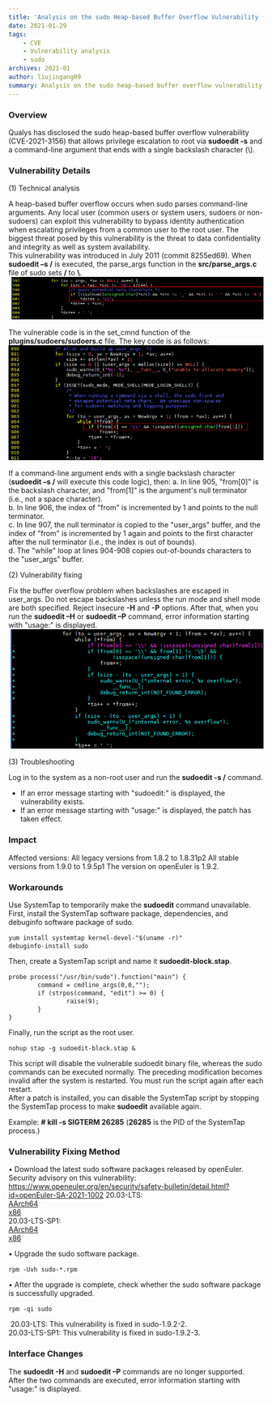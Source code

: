 ```yaml
---
title: 'Analysis on the sudo Heap-based Buffer Overflow Vulnerability (CVE-2021-3156)'
date: 2021-01-29
tags: 
    - CVE
    - Vulnerability analysis
    - sudo
archives: 2021-01
author: liujingang09
summary: Analysis on the sudo heap-based buffer overflow vulnerability (CVE-2021-3156)
---
```

### Overview
Qualys has disclosed the sudo heap-based buffer overflow vulnerability (CVE-2021-3156) that allows privilege escalation to root via **sudoedit -s** and a command-line argument that ends with a single backslash character (\\).  
### Vulnerability Details
(1) Technical analysis

A heap-based buffer overflow occurs when sudo parses command-line arguments. Any local user (common users or system users, sudoers or non-sudoers) can exploit this vulnerability to bypass identity authentication when escalating privileges from a common user to the root user. The biggest threat posed by this vulnerability is the threat to data confidentiality and integrity as well as system availability.  
This vulnerability was introduced in July 2011 (commit 8255ed69). When **sudoedit –s /** is executed, the parse_args function in the **src/parse_args.c** file of sudo sets **/** to **\\**.  
 <img src="./2021-01-29-images/code1.png">

The vulnerable code is in the set_cmnd function of the **plugins/sudoers/sudoers.c** file. The key code is as follows:  
 <img src="./2021-01-29-images/code2.png">

If a command-line argument ends with a single backslash character (**sudoedit –s /** will execute this code logic), then:
a. In line 905, "from[0]" is the backslash character, and "from[1]" is the argument's null terminator (i.e., not a space character).  
b. In line 906, the index of "from" is incremented by 1 and points to the null terminator.    
c. In line 907, the null terminator is copied to the "user_args" buffer, and the index of "from" is incremented by 1 again and points to the first character after the null terminator (i.e., the index is out of bounds).  
d. The "while" loop at lines 904-908 copies out-of-bounds characters to the "user_args" buffer.

(2) Vulnerability fixing

Fix the buffer overflow problem when backslashes are escaped in user_args. Do not escape backslashes unless the run mode and shell mode are both specified. Reject insecure **-H** and **-P** options. After that, when you run the **sudoedit –H** or **sudoedit –P** command, error information starting with "usage:" is displayed.  
<img src="./2021-01-29-images/code3.png">

(3) Troubleshooting

Log in to the system as a non-root user and run the **sudoedit -s /** command.  

- If an error message starting with "sudoedit:" is displayed, the vulnerability exists.
- If an error message starting with "usage:" is displayed, the patch has taken effect.  

### Impact
Affected versions:
           All legacy versions from 1.8.2 to 1.8.31p2
           All stable versions from 1.9.0 to 1.9.5p1
The version on openEuler is 1.9.2.

### Workarounds
Use SystemTap to temporarily make the **sudoedit** command unavailable.  
First, install the SystemTap software package, dependencies, and debuginfo software package of sudo.   

```
yum install systemtap kernel-devel-"$(uname -r)"
debuginfo-install sudo
```

Then, create a SystemTap script and name it **sudoedit-block.stap**.  

```
probe process("/usr/bin/sudo").function("main") {
        command = cmdline_args(0,0,"");        
        if (strpos(command, "edit") >= 0) {                
                raise(9);        
        }
}
```

Finally, run the script as the root user.  

```
nohup stap -g sudoedit-block.stap &
```

This script will disable the vulnerable sudoedit binary file, whereas the sudo commands can be executed normally. The preceding modification becomes invalid after the system is restarted. You must run the script again after each restart.  
After a patch is installed, you can disable the SystemTap script by stopping the SystemTap process to make **sudoedit** available again.  

Example: **# kill -s SIGTERM 26285** (**26285** is the PID of the SystemTap process.)

### Vulnerability Fixing Method
•	Download the latest sudo software packages released by openEuler.   
	Security advisory on this vulnerability: https://www.openeuler.org/en/security/safety-bulletin/detail.html?id=openEuler-SA-2021-1002 
	20.03-LTS:   
		[AArch64](https://repo.openeuler.org/openEuler-20.03-LTS/update/aarch64/Packages)   
		[x86](https://repo.openeuler.org/openEuler-20.03-LTS/update/x86_64/Packages)   
	20.03-LTS-SP1:   
		[AArch64](https://repo.openeuler.org/openEuler-20.03-LTS-SP1/update/aarch64/Packages/)   
		[x86](https://repo.openeuler.org/openEuler-20.03-LTS-SP1/update/x86_64/Packages/)

•	Upgrade the sudo software package.

```
rpm -Uvh sudo-*.rpm
```

•	After the upgrade is complete, check whether the sudo software package is successfully upgraded.

```
rpm -qi sudo
```

​	20.03-LTS: This vulnerability is fixed in sudo-1.9.2-2.  
​	20.03-LTS-SP1: This vulnerability is fixed in sudo-1.9.2-3.

### Interface Changes
The **sudoedit -H** and **sudoedit –P** commands are no longer supported.  
After the two commands are executed, error information starting with "usage:" is displayed.
